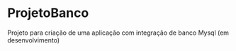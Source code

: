 # ProjetoBanco
 Projeto para criação de uma aplicação com integração de banco Mysql  (em desenvolvimento)
 
